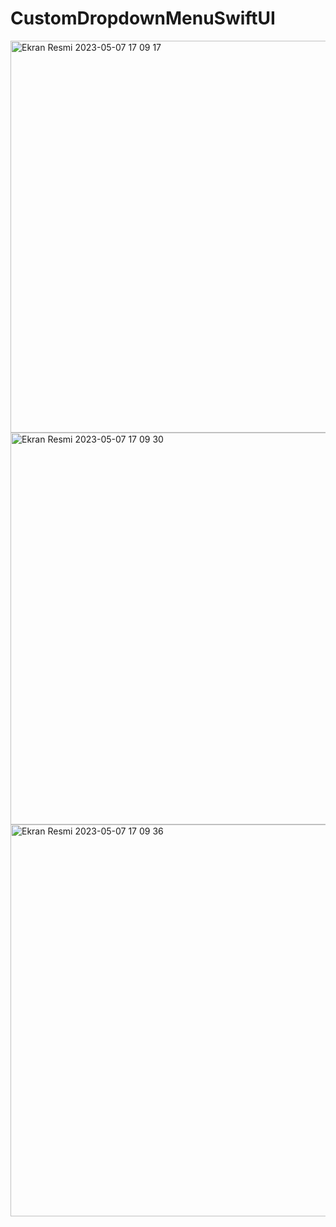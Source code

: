 # CustomDropdownMenuSwiftUI
<img width="627" alt="Ekran Resmi 2023-05-07 17 09 17" src="https://user-images.githubusercontent.com/92654362/236682681-2909ee18-7482-4501-9869-e6eee1742cf4.png">
<img width="627" alt="Ekran Resmi 2023-05-07 17 09 30" src="https://user-images.githubusercontent.com/92654362/236682684-8a658b83-6dbd-4a27-862a-e4f1ac087c36.png">
<img width="627" alt="Ekran Resmi 2023-05-07 17 09 36" src="https://user-images.githubusercontent.com/92654362/236682686-c693c75c-05d2-47d5-a54f-74c8bc3c9854.png">
